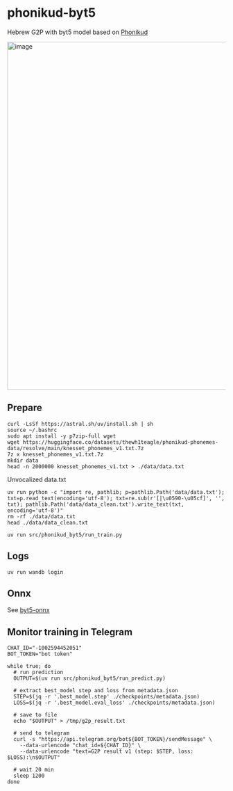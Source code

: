 # phonikud-byt5

Hebrew G2P with byt5 model based on [Phonikud](https://phonikud.github.io)

<img width="800" alt="image" src="https://github.com/user-attachments/assets/67e57b8c-372e-4dac-bd60-7db8a5ebe705" />



## Prepare

```console
curl -LsSf https://astral.sh/uv/install.sh | sh
source ~/.bashrc
sudo apt install -y p7zip-full wget
wget https://huggingface.co/datasets/thewh1teagle/phonikud-phonemes-data/resolve/main/knesset_phonemes_v1.txt.7z
7z x knesset_phonemes_v1.txt.7z
mkdir data
head -n 2000000 knesset_phonemes_v1.txt > ./data/data.txt
```

Unvocalized data.txt

```console
uv run python -c "import re, pathlib; p=pathlib.Path('data/data.txt'); txt=p.read_text(encoding='utf-8'); txt=re.sub(r'[|\u0590-\u05cf]', '', txt); pathlib.Path('data/data_clean.txt').write_text(txt, encoding='utf-8')"
rm -rf ./data/data.txt
head ./data/data_clean.txt
```

```console
uv run src/phonikud_byt5/run_train.py
```

## Logs

```console
uv run wandb login
```

## Onnx

See [byt5-onnx](./byt5-onnx/)

## Monitor training in Telegram

```console
CHAT_ID="-1002594452051"
BOT_TOKEN="bot token"

while true; do
  # run prediction
  OUTPUT=$(uv run src/phonikud_byt5/run_predict.py)

  # extract best_model step and loss from metadata.json
  STEP=$(jq -r '.best_model.step' ./checkpoints/metadata.json)
  LOSS=$(jq -r '.best_model.eval_loss' ./checkpoints/metadata.json)

  # save to file
  echo "$OUTPUT" > /tmp/g2p_result.txt

  # send to telegram
  curl -s "https://api.telegram.org/bot${BOT_TOKEN}/sendMessage" \
    --data-urlencode "chat_id=${CHAT_ID}" \
    --data-urlencode "text=G2P result v1 (step: $STEP, loss: $LOSS):\n$OUTPUT"

  # wait 20 min
  sleep 1200
done
```

